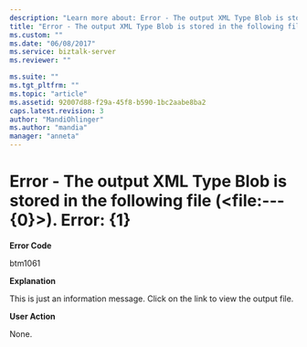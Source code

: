 ```yaml
---
description: "Learn more about: Error - The output XML Type Blob is stored in the following file (&lt;file:---{0}&gt;). Error: {1}"
title: "Error - The output XML Type Blob is stored in the following file (&lt;file:---{0}&gt;). Error: {1} | Microsoft Docs"
ms.custom: ""
ms.date: "06/08/2017"
ms.service: biztalk-server
ms.reviewer: ""

ms.suite: ""
ms.tgt_pltfrm: ""
ms.topic: "article"
ms.assetid: 92007d88-f29a-45f8-b590-1bc2aabe8ba2
caps.latest.revision: 3
author: "MandiOhlinger"
ms.author: "mandia"
manager: "anneta"
---
```

# Error - The output XML Type Blob is stored in the following file (&lt;file:---{0}&gt;). Error: {1}
**Error Code**  
  
 btm1061  
  
 **Explanation**  
  
 This is just an information message. Click on the link to view the output file.  
  
 **User Action**  
  
 None.
